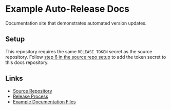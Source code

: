 # Example Auto-Release Docs

Documentation site that demonstrates automated version updates.

## Setup

This repository requires the same `RELEASE_TOKEN` secret as the source repository. Follow [step 6 in the source repo setup](https://github.com/scottrigby/example-actions-autorelease-source#repo-setup) to add the token secret to this docs repository.

## Links

- [Source Repository](https://github.com/scottrigby/example-actions-autorelease-source)
- [Release Process](docs/release-process.md)
- [Example Documentation Files](docs/)
